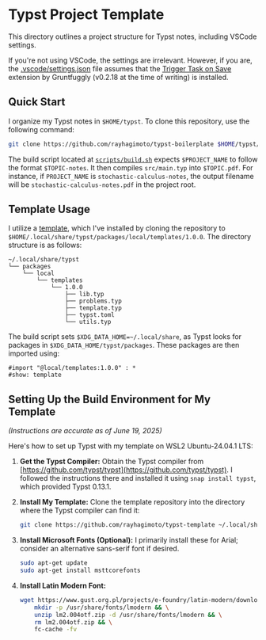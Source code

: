 # Typst Project Template

This directory outlines a project structure for Typst notes, including VSCode settings.

If you're not using VSCode, the settings are irrelevant. However, if you are, the [.vscode/settings.json](.vscode/settings.json) file assumes that the [Trigger Task on Save](https://open-vsx.org/extension/Gruntfuggly/triggertaskonsave) extension by Gruntfuggly (v0.2.18 at the time of writing) is installed.

## Quick Start

I organize my Typst notes in `$HOME/typst`. To clone this repository, use the following command:

```bash
git clone https://github.com/rayhagimoto/typst-boilerplate $HOME/typst/$PROJECT_NAME
```

The build script located at [`scripts/build.sh`](scripts/build.sh) expects `$PROJECT_NAME` to follow the format `$TOPIC-notes`. It then compiles `src/main.typ` into `$TOPIC.pdf`. For instance, if `PROJECT_NAME` is `stochastic-calculus-notes`, the output filename will be `stochastic-calculus-notes.pdf` in the project root.

## Template Usage

I utilize a [template](https://github.com/rayhagimoto/typst-template), which I've installed by cloning the repository to `$HOME/.local/share/typst/packages/local/templates/1.0.0`. The directory structure is as follows:

```
~/.local/share/typst
└── packages
    └── local
        └── templates
            └── 1.0.0
                ├── lib.typ
                ├── problems.typ
                ├── template.typ
                ├── typst.toml
                └── utils.typ
```

The build script sets `$XDG_DATA_HOME=~/.local/share`, as Typst looks for packages in `$XDG_DATA_HOME/typst/packages`. These packages are then imported using:

```typst
#import "@local/templates:1.0.0" : *
#show: template
```

## Setting Up the Build Environment for My Template

*(Instructions are accurate as of June 19, 2025)*

Here's how to set up Typst with my template on WSL2 Ubuntu-24.04.1 LTS:

1.  **Get the Typst Compiler:**
    Obtain the Typst compiler from [https://github.com/typst/typst](https://github.com/typst/typst). I followed the instructions there and installed it using `snap install typst`, which provided Typst 0.13.1.

2.  **Install My Template:**
    Clone the template repository into the directory where the Typst compiler can find it:

    ```bash
    git clone https://github.com/rayhagimoto/typst-template ~/.local/share/typst/packages/local/templates/1.0.0
    ```

3.  **Install Microsoft Fonts (Optional):**
    I primarily install these for Arial; consider an alternative sans-serif font if desired.

    ```bash
    sudo apt-get update
    sudo apt-get install msttcorefonts
    ```

4.  **Install Latin Modern Font:**

    ```bash
    wget https://www.gust.org.pl/projects/e-foundry/latin-modern/download/lm2.004otf.zip && \
        mkdir -p /usr/share/fonts/lmodern && \
        unzip lm2.004otf.zip -d /usr/share/fonts/lmodern && \
        rm lm2.004otf.zip && \
        fc-cache -fv
    ```
